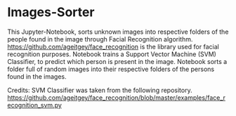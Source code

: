 # Images-Sorter
This Jupyter-Notebook, sorts unknown images into respective folders of the people found in the image through Facial Recognition algorithm.
https://github.com/ageitgey/face_recognition is the library used for facial recognition purposes. 
Notebook trains a Support Vector Machine (SVM) Classifier, to predict which person is present in the image. 
Notebook sorts a folder full of random images into their respective folders of the persons found in the images.

Credits:
SVM Classifier was taken from the following repository.
https://github.com/ageitgey/face_recognition/blob/master/examples/face_recognition_svm.py 
